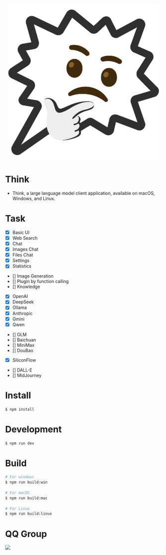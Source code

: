 ![logo](src/renderer/src/assets/logo.png)

# Think

- Think, a large language model client application, available on macOS, Windows, and Linux.

# Task
- [x] Basic UI
- [x] Web Search
- [x] Chat
- [x] Images Chat
- [x] Files Chat
- [x] Settings
- [x] Statistics
- [] Image Generation
- [] Plugin by function calling
- [] Knowledge
- [x] OpenAI
- [x] DeepSeek
- [x] Ollama
- [x] Anthropic
- [x] Gmini
- [x] Qwen
- [] GLM
- [] Baichuan
- [] MiniMax
- [] DouBao
- [x] SiliconFlow
- [] DALL-E
- [] MidJourney


# Install

```bash
$ npm install
```

# Development

```bash
$ npm run dev
```

# Build

```bash
# For windows
$ npm run build:win

# For macOS
$ npm run build:mac

# For Linux
$ npm run build:linux
```

# QQ Group
![](https://img2anywhere-hk.maymay5.com/imgs/2025/02/d282d8fef4fc8df3.png)
